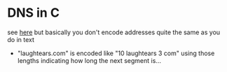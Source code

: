 # DNS in C

see [here](https://stackoverflow.com/questions/47258547/why-is-the-hex-value-of-a-period-in-a-dns-request-not-0x2e-and-why-does-it-chan) but basically you don't encode addresses quite the same as you do in text

- "laughtears.com" is encoded like "10 laughtears 3 com" using those lengths indicating how long the next segment is...